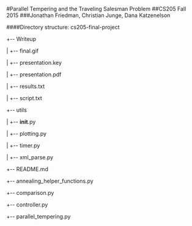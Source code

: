 #Parallel Tempering and the Traveling Salesman Problem
##CS205 Fall 2015
###Jonathan Friedman, Christian Junge, Dana Katzenelson

####Directory structure:
cs205-final-project

+-- Writeup

|   +-- final.gif

|   +-- presentation.key

|   +-- presentation.pdf

|   +-- results.txt

|   +-- script.txt

+-- utils

|   +-- __init__.py

|   +-- plotting.py

|   +-- timer.py

|   +-- xml_parse.py

+-- README.md

+-- annealing_helper_functions.py

+-- comparison.py

+-- controller.py

+-- parallel_tempering.py